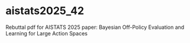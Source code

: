 # aistats2025_42
Rebuttal pdf for AISTATS 2025 paper: Bayesian Off-Policy Evaluation and Learning for Large Action Spaces
